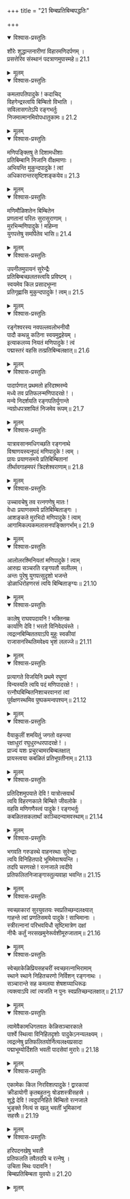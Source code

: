 +++
title = "21 बिम्बप्रतिबिम्बपद्धतिः"

+++


<details open><summary>विश्वास-प्रस्तुतिः</summary>

शौरेः शुद्धान्तनारीणां विहारमणिदर्पणम् ।  
प्रसत्तेरिव संस्थानं पदत्राणमुपास्महे॥ 21.1
</details>

<details><summary>मूलम्</summary>

शौरेः शुद्धान्तनारीणां विहारमणिदर्पणम् ।  
प्रसत्तेरिव संस्थानं पदत्राणमुपास्महे॥ 21.1
</details>

<details open><summary>विश्वास-प्रस्तुतिः</summary>

कमलापतिपादुके ! कदाचिद्  
विहगेन्द्रस्त्वयि बिम्बितो विभाति ।  
सविलासगतेऽपि रङ्गभर्तुः  
निजमात्मानमिवोपधातुकामः॥ 21.2
</details>

<details><summary>मूलम्</summary>

कमलापतिपादुके ! कदाचिद्  
विहगेन्द्रस्त्वयि बिम्बितो विभाति ।  
सविलासगतेऽपि रङ्गभर्तुः  
निजमात्मानमिवोपधातुकामः॥ 21.2
</details>

<details open><summary>विश्वास-प्रस्तुतिः</summary>

मणिपङ्क्तिषु ते दिशामधीशाः  
प्रतिबिम्बानि निजानि वीक्षमाणाः ।  
अभियन्ति मुकुन्दपादुके ! त्वां  
अधिकारान्तरसृष्टिशङ्कयेव॥ 21.3
</details>

<details><summary>मूलम्</summary>

मणिपङ्क्तिषु ते दिशामधीशाः  
प्रतिबिम्बानि निजानि वीक्षमाणाः ।  
अभियन्ति मुकुन्दपादुके ! त्वां  
अधिकारान्तरसृष्टिशङ्कयेव॥ 21.3
</details>

<details open><summary>विश्वास-प्रस्तुतिः</summary>

मणिमौळिशतेन बिम्बितेन  
प्रणतानां परितः सुरासुराणाम् ।  
मुरभिन्मणिपादुके ! महिम्ना  
युगपत्तेषु समर्पितेव भासि॥ 21.4
</details>

<details><summary>मूलम्</summary>

मणिमौळिशतेन बिम्बितेन  
प्रणतानां परितः सुरासुराणाम् ।  
मुरभिन्मणिपादुके ! महिम्ना  
युगपत्तेषु समर्पितेव भासि॥ 21.4
</details>

<details open><summary>विश्वास-प्रस्तुतिः</summary>

उपनीतमुपायनं सुरेन्द्रैः  
प्रतिबिम्बच्छलतस्त्वयि प्रविष्टम् ।  
स्वयमेव किल प्रसादभूम्ना  
प्रतिगृह्णासि मुकुन्दपादुके ! त्वम्॥ 21.5
</details>

<details><summary>मूलम्</summary>

उपनीतमुपायनं सुरेन्द्रैः  
प्रतिबिम्बच्छलतस्त्वयि प्रविष्टम् ।  
स्वयमेव किल प्रसादभूम्ना  
प्रतिगृह्णासि मुकुन्दपादुके ! त्वम्॥ 21.5
</details>

<details open><summary>विश्वास-प्रस्तुतिः</summary>

रङ्गेश्वरस्य नवपल्लवलोभनीयौ  
पादौ कथन्नु कठिना स्वयमुद्वहेयम् ।  
इत्याकलय्य नियतं मणिपादुके ! त्वं  
पद्मास्तरं वहसि तत्प्रतिबिम्बलक्षात्॥ 21.6
</details>

<details><summary>मूलम्</summary>

रङ्गेश्वरस्य नवपल्लवलोभनीयौ  
पादौ कथन्नु कठिना स्वयमुद्वहेयम् ।  
इत्याकलय्य नियतं मणिपादुके ! त्वं  
पद्मास्तरं वहसि तत्प्रतिबिम्बलक्षात्॥ 21.6
</details>

<details open><summary>विश्वास-प्रस्तुतिः</summary>

पादार्पणात् प्रथमतो हरिदश्मरम्ये  
मध्ये तव प्रतिफलन्मणिपादरक्षे ! ।  
मन्ये निदर्शयति रङ्गपतिर्युगान्ते  
न्यग्रोधपत्रशयितं निजमेव रूपम्॥ 21.7
</details>

<details><summary>मूलम्</summary>

पादार्पणात् प्रथमतो हरिदश्मरम्ये  
मध्ये तव प्रतिफलन्मणिपादरक्षे ! ।  
मन्ये निदर्शयति रङ्गपतिर्युगान्ते  
न्यग्रोधपत्रशयितं निजमेव रूपम्॥ 21.7
</details>

<details open><summary>विश्वास-प्रस्तुतिः</summary>

यात्रावसानमधिगच्छति रङ्गनाथे  
विश्राणयस्यनुपदं मणिपादुके ! त्वम् ।  
प्रायः प्रयाणसमये प्रतिबिम्बितानां  
तीर्थावगाहमपरं त्रिदशेश्वराणाम्॥ 21.8
</details>

<details><summary>मूलम्</summary>

यात्रावसानमधिगच्छति रङ्गनाथे  
विश्राणयस्यनुपदं मणिपादुके ! त्वम् ।  
प्रायः प्रयाणसमये प्रतिबिम्बितानां  
तीर्थावगाहमपरं त्रिदशेश्वराणाम्॥ 21.8
</details>

<details open><summary>विश्वास-प्रस्तुतिः</summary>

उच्चावचेषु तव रत्नगणेषु मातः !  
वेधाः प्रयाणसमये प्रतिबिम्बिताङ्गः ।  
आशङ्कते मुरभिदो मणिपादुके ! त्वाम्  
आगामिकल्पकमलासनपङ्क्तिगर्भाम्॥ 21.9
</details>

<details><summary>मूलम्</summary>

उच्चावचेषु तव रत्नगणेषु मातः !  
वेधाः प्रयाणसमये प्रतिबिम्बिताङ्गः ।  
आशङ्कते मुरभिदो मणिपादुके ! त्वाम्  
आगामिकल्पकमलासनपङ्क्तिगर्भाम्॥ 21.9
</details>

<details open><summary>विश्वास-प्रस्तुतिः</summary>

आलोलरश्मिनियतां मणिपादुके ! त्वाम्  
आरुह्य सञ्चरति रङ्गपतौ सलीलम् ।  
अन्तः पुरेषु युगपत्सुदृशो भजन्ते  
डोळाधिरोहणरसं त्वयि बिम्बिताङ्ग्यः॥ 21.10
</details>

<details><summary>मूलम्</summary>

आलोलरश्मिनियतां मणिपादुके ! त्वाम्  
आरुह्य सञ्चरति रङ्गपतौ सलीलम् ।  
अन्तः पुरेषु युगपत्सुदृशो भजन्ते  
डोळाधिरोहणरसं त्वयि बिम्बिताङ्ग्यः॥ 21.10
</details>

<details open><summary>विश्वास-प्रस्तुतिः</summary>

कालेषु राघवपदावनि ! भक्तिनम्रः  
कार्याणि देवि ! भरतो विनिवेदयंस्ते ।  
त्वद्रत्नबिम्बिततयाऽपि मुहुः स्वकीयां  
राजासनस्थितिमवेक्ष्य भृशं ललज्जे॥ 21.11
</details>

<details><summary>मूलम्</summary>

कालेषु राघवपदावनि ! भक्तिनम्रः  
कार्याणि देवि ! भरतो विनिवेदयंस्ते ।  
त्वद्रत्नबिम्बिततयाऽपि मुहुः स्वकीयां  
राजासनस्थितिमवेक्ष्य भृशं ललज्जे॥ 21.11
</details>

<details open><summary>विश्वास-प्रस्तुतिः</summary>

प्रत्यागते विजयिनि प्रथमे रघूणां  
विन्यस्यति त्वयि पदं मणिपादरक्षे ! ।  
रत्नौघबिम्बितनिशाचरवानरां त्वां  
पूर्वक्षणस्थमिव पुष्पकमन्वपश्यन्॥ 21.12
</details>

<details><summary>मूलम्</summary>

प्रत्यागते विजयिनि प्रथमे रघूणां  
विन्यस्यति त्वयि पदं मणिपादरक्षे ! ।  
रत्नौघबिम्बितनिशाचरवानरां त्वां  
पूर्वक्षणस्थमिव पुष्पकमन्वपश्यन्॥ 21.12
</details>

<details open><summary>विश्वास-प्रस्तुतिः</summary>

वैयाकुलीं शमयितुं जगतो वहन्त्या  
रक्षाधुरां रघुधुरन्धरपादरक्षे ! ।  
प्राज्यं यशः प्रचुरचामरबिम्बलक्षात्  
प्रायस्त्वया कबळितं प्रतिभूपतीनाम्॥ 21.13
</details>

<details><summary>मूलम्</summary>

वैयाकुलीं शमयितुं जगतो वहन्त्या  
रक्षाधुरां रघुधुरन्धरपादरक्षे ! ।  
प्राज्यं यशः प्रचुरचामरबिम्बलक्षात्  
प्रायस्त्वया कबळितं प्रतिभूपतीनाम्॥ 21.13
</details>

<details open><summary>विश्वास-प्रस्तुतिः</summary>

प्रतिदिशमुपयाते देवि ! यात्रोत्सवार्थं  
त्वयि विहरणकाले बिम्बिते जीवलोके ।  
वहसि मणिगणैस्त्वं पादुके ! रङ्गभर्तुः  
कबळितसकलार्थां काञ्चिदन्यामवस्थाम्॥ 21.14
</details>

<details><summary>मूलम्</summary>

प्रतिदिशमुपयाते देवि ! यात्रोत्सवार्थं  
त्वयि विहरणकाले बिम्बिते जीवलोके ।  
वहसि मणिगणैस्त्वं पादुके ! रङ्गभर्तुः  
कबळितसकलार्थां काञ्चिदन्यामवस्थाम्॥ 21.14
</details>

<details open><summary>विश्वास-प्रस्तुतिः</summary>

भगवति गरुडस्थे वाहनस्थाः सुरेन्द्राः  
त्वयि विनिहितपादे भूमिमेवाश्रयन्ति ।  
तदपि चरणरक्षे ! रत्नजाले त्वदीये  
प्रतिफलितनिजाङ्गास्तुल्यवाहा भवन्ति॥ 21.15
</details>

<details><summary>मूलम्</summary>

भगवति गरुडस्थे वाहनस्थाः सुरेन्द्राः  
त्वयि विनिहितपादे भूमिमेवाश्रयन्ति ।  
तदपि चरणरक्षे ! रत्नजाले त्वदीये  
प्रतिफलितनिजाङ्गास्तुल्यवाहा भवन्ति॥ 21.15
</details>

<details open><summary>विश्वास-प्रस्तुतिः</summary>

स्वच्छाकारां सुरयुवतयः स्वप्रतिच्छन्दलक्ष्यात्  
गाहन्ते त्वां प्रणतिसमये पादुके ! साभिमानाः ।  
स्त्रीरत्नानां परिभवविधौ सृष्टिमात्रेण दक्षां  
नीचैः कर्तुं नरसखमुनेरूर्वशीमूरुजाताम्॥ 21.16
</details>

<details><summary>मूलम्</summary>

स्वच्छाकारां सुरयुवतयः स्वप्रतिच्छन्दलक्ष्यात्  
गाहन्ते त्वां प्रणतिसमये पादुके ! साभिमानाः ।  
स्त्रीरत्नानां परिभवविधौ सृष्टिमात्रेण दक्षां  
नीचैः कर्तुं नरसखमुनेरूर्वशीमूरुजाताम्॥ 21.16
</details>

<details open><summary>विश्वास-प्रस्तुतिः</summary>

स्वेच्छाकेळिप्रियसहचरीं स्वच्छरत्नाभिरामाम्  
स्थाने स्थाने निहितचरणो निर्विशन् रङ्गनाथः ।  
सञ्चारान्ते सह कमलया शेषशय्याधिरूढः  
त्यक्त्वाऽपि त्वां त्यजति न पुनः स्वप्रतिच्छन्दलक्षात्॥ 21.17
</details>

<details><summary>मूलम्</summary>

स्वेच्छाकेळिप्रियसहचरीं स्वच्छरत्नाभिरामाम्  
स्थाने स्थाने निहितचरणो निर्विशन् रङ्गनाथः ।  
सञ्चारान्ते सह कमलया शेषशय्याधिरूढः  
त्यक्त्वाऽपि त्वां त्यजति न पुनः स्वप्रतिच्छन्दलक्षात्॥ 21.17
</details>

<details open><summary>विश्वास-प्रस्तुतिः</summary>

त्वामेवैकामधिगतवतः केळिसञ्चारकाले  
पार्श्वे स्थित्वा विनिहितदृशोः पादुकेऽनन्यलक्ष्यम् ।  
त्वद्रत्नेषु प्रतिफलितयोर्नित्यलक्ष्यप्रसादा  
पद्माभूम्योर्दिशति भवती पादसेवां मुरारेः॥ 21.18
</details>

<details><summary>मूलम्</summary>

त्वामेवैकामधिगतवतः केळिसञ्चारकाले  
पार्श्वे स्थित्वा विनिहितदृशोः पादुकेऽनन्यलक्ष्यम् ।  
त्वद्रत्नेषु प्रतिफलितयोर्नित्यलक्ष्यप्रसादा  
पद्माभूम्योर्दिशति भवती पादसेवां मुरारेः॥ 21.18
</details>

<details open><summary>विश्वास-प्रस्तुतिः</summary>

एकामेकः किल निरविशत्पादुके ! द्वारकायां  
क्रीडायोगी कृतबहुतनुः षोडशस्त्रीसहस्रे ।  
शुद्धे देवि ! त्वदुपनिहिते बिम्बितो रत्नजाले  
भुङ्क्ते नित्यं स खलु भवतीं भूमिकानां  
सहस्रैः॥ 21.19
</details>

<details><summary>मूलम्</summary>

एकामेकः किल निरविशत्पादुके ! द्वारकायां  
क्रीडायोगी कृतबहुतनुः षोडशस्त्रीसहस्रे ।  
शुद्धे देवि ! त्वदुपनिहिते बिम्बितो रत्नजाले  
भुङ्क्ते नित्यं स खलु भवतीं भूमिकानां  
सहस्रैः॥ 21.19
</details>

<details open><summary>विश्वास-प्रस्तुतिः</summary>

हरिपदनखेषु भवती  
प्रतिफलति तवैतदपि च रत्नेषु ।  
उचिता मिथः पदावनि !  
बिम्बप्रतिबिम्बता युवयोः॥ 21.20
</details>

<details><summary>मूलम्</summary>

हरिपदनखेषु भवती  
प्रतिफलति तवैतदपि च रत्नेषु ।  
उचिता मिथः पदावनि !  
बिम्बप्रतिबिम्बता युवयोः॥ 21.20
</details>

